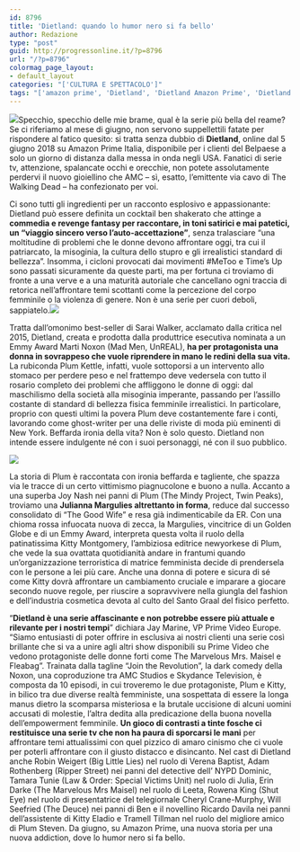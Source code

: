 ```yaml
---
id: 8796
title: 'Dietland: quando lo humor nero si fa bello'
author: Redazione
type: "post"
guid: http://progressonline.it/?p=8796
url: "/?p=8796"
colormag_page_layout:
- default_layout
categories: "['CULTURA E SPETTACOLO']"
tags: "['amazon prime', 'Dietland', 'Dietland Amazon Prime', 'Dietland inizio', 'serie tv', 'serie tv amazon', 'spettacolo', 'telefilm amazon']"
---
```


![](https://progressonline.it/wp-content/uploads/2018/06/dietland-300x150.jpg)Specchio, specchio delle mie brame, qual è la serie più bella del reame? Se ci riferiamo al mese di giugno, non servono suppellettili fatate per rispondere al fatico quesito: si tratta senza dubbio di **Dietland**, online dal 5 giugno 2018 su Amazon Prime Italia, disponibile per i clienti del Belpaese a solo un giorno di distanza dalla messa in onda negli USA. Fanatici di serie tv, attenzione, spalancate occhi e orecchie, non potete assolutamente perdervi il nuovo gioiellino che AMC – sì, esatto, l’emittente via cavo di The Walking Dead – ha confezionato per voi.

Ci sono tutti gli ingredienti per un racconto esplosivo e appassionante: Dietland può essere definita un cocktail ben shakerato che attinge a **commedia e revenge fantasy per raccontare, in toni satirici e mai patetici, un “viaggio sincero verso l’auto-accettazione”**, senza tralasciare “una moltitudine di problemi che le donne devono affrontare oggi, tra cui il patriarcato, la misoginia, la cultura dello stupro e gli irrealistici standard di bellezza”. Insomma, i cicloni provocati dai movimenti #MeToo e Time’s Up sono passati sicuramente da queste parti, ma per fortuna ci troviamo di fronte a una verve e a una maturità autoriale che cancellano ogni traccia di retorica nell’affrontare temi scottanti come la percezione del corpo femminile o la violenza di genere. Non è una serie per cuori deboli, sappiatelo.![](https://progressonline.it/wp-content/uploads/2018/06/dietland-300x215.png)

Tratta dall’omonimo best-seller di Sarai Walker, acclamato dalla critica nel 2015, Dietland, creata e prodotta dalla produttrice esecutiva nominata a un Emmy Award Marti Noxon (Mad Men, UnREAL), **ha per protagonista una donna in sovrappeso che vuole riprendere in mano le redini della sua vita.** La rubiconda Plum Kettle, infatti, vuole sottoporsi a un intervento allo stomaco per perdere peso e nel frattempo deve vedersela con tutto il rosario completo dei problemi che affliggono le donne di oggi: dal maschilismo della società alla misoginia imperante, passando per l’assillo costante di standard di bellezza fisica femminile irrealistici. In particolare, proprio con questi ultimi la povera Plum deve costantemente fare i conti, lavorando come ghost-writer per una delle riviste di moda più eminenti di New York. Beffarda ironia della vita? Non è solo questo. Dietland non intende essere indulgente né con i suoi personaggi, né con il suo pubblico.

![](https://progressonline.it/wp-content/uploads/2018/06/julianna-margulies-dietland-season-1-photos-300x205.jpg)

La storia di Plum è raccontata con ironia beffarda e tagliente, che spazza via le tracce di un certo vittimismo piagnucolone e buono a nulla. Accanto a una superba Joy Nash nei panni di Plum (The Mindy Project, Twin Peaks), troviamo una **Julianna Margulies altrettanto in forma**, reduce dal successo consolidato di “The Good Wife” e resa già indimenticabile da ER. Con una chioma rossa infuocata nuova di zecca, la Margulies, vincitrice di un Golden Globe e di un Emmy Award, interpreta questa volta il ruolo della patinatissima Kitty Montgomery, l’ambiziosa editrice newyorkese di Plum, che vede la sua ovattata quotidianità andare in frantumi quando un’organizzazione terroristica di matrice femminista decide di prendersela con le persone a lei più care. Anche una donna di potere e sicura di sé come Kitty dovrà affrontare un cambiamento cruciale e imparare a giocare secondo nuove regole, per riuscire a sopravvivere nella giungla del fashion e dell’industria cosmetica devota al culto del Santo Graal del fisico perfetto.

“**Dietland è una serie affascinante e non potrebbe essere più attuale e rilevante per i nostri tempi**” dichiara Jay Marine, VP Prime Video Europe. “Siamo entusiasti di poter offrire in esclusiva ai nostri clienti una serie così brillante che si va a unire agli altri show disponibili su Prime Video che vedono protagoniste delle donne forti come The Marvelous Mrs. Maisel e Fleabag”. Trainata dalla tagline “Join the Revolution”, la dark comedy della Noxon, una coproduzione tra AMC Studios e Skydance Television, è composta da 10 episodi, in cui troveremo le due protagoniste, Plum e Kitty, in bilico tra due diverse realtà femministe, una sospettata di essere la longa manus dietro la scomparsa misteriosa e la brutale uccisione di alcuni uomini accusati di molestie, l’altra dedita alla predicazione della buona novella dell’empowerment femminile. **Un gioco di contrasti a tinte fosche ci restituisce una serie tv che non ha paura di sporcarsi le mani** per affrontare temi attualissimi con quel pizzico di amaro cinismo che ci vuole per poterli affrontare con il giusto distacco e disincanto. Nel cast di Dietland anche Robin Weigert (Big Little Lies) nel ruolo di Verena Baptist, Adam Rothenberg (Ripper Street) nei panni del detective dell’ NYPD Dominic, Tamara Tunie (Law &amp; Order: Special Victims Unit) nel ruolo di Julia, Erin Darke (The Marvelous Mrs Maisel) nel ruolo di Leeta, Rowena King (Shut Eye) nel ruolo di presentatrice del telegiornale Cheryl Crane-Murphy, Will Seefried (The Deuce) nei panni di Ben e il novellino Ricardo Davila nei panni dell’assistente di Kitty Eladio e Tramell Tillman nel ruolo del migliore amico di Plum Steven. Da giugno, su Amazon Prime, una nuova storia per una nuova addiction, dove lo humor nero si fa bello.